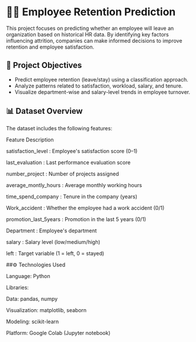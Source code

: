 # 🧑‍💼 Employee Retention Prediction
This project focuses on predicting whether an employee will leave an organization based on historical HR data. By identifying key factors influencing attrition, companies can make informed decisions to improve retention and employee satisfaction.

## 📌 Project Objectives

- Predict employee retention (leave/stay) using a classification approach.
-  Analyze patterns related to satisfaction, workload, salary, and tenure.
-  Visualize department-wise and salary-level trends in employee turnover.

## 📊 Dataset Overview
The dataset includes the following features:

Feature	Description

satisfaction_level   : 	  Employee's satisfaction score (0–1)

last_evaluation	     :     Last performance evaluation score

number_project	 :   Number of projects assigned

average_montly_hours 	 :   Average monthly working hours

time_spend_company	  :    Tenure in the company (years)

Work_accident	  :   Whether the employee had a work accident (0/1)

promotion_last_5years	 :   Promotion in the last 5 years (0/1)

Department :    Employee's department

salary   :   Salary level (low/medium/high)

left	:   Target variable (1 = left, 0 = stayed)


##⚙️ Technologies Used

Language: Python

Libraries:

Data: pandas, numpy

Visualization: matplotlib, seaborn

Modeling: scikit-learn

Platform: Google Colab (Jupyter notebook)
